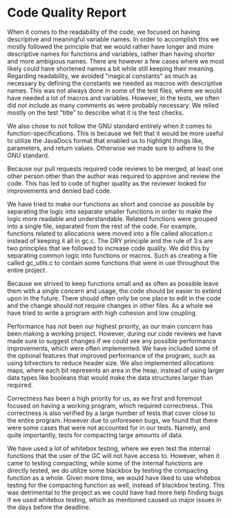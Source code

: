 # Code Quality Report

When it comes to the readability of the code, we focused on having descriptive and meaningful variable names. In order to accomplish this we mostly followed the principle that we would rather have longer and more descriptive names for functions and variables, rather than having shorter and more ambigious names. There are however a few cases where we most likely could have shortened names a bit while still keeping their meaning. Regarding readability, we avoided "magical constants" as much as necessary by defining the constants we needed as macros with descriptive names. This was not always done in some of the test files, where we would have needed a lot of macros and variables. However, in the tests, we often did not include as many comments as were probably necessary. We relied mostly on the test "title" to describe what it is the test checks.

We also chose to not follow the GNU standard entirely when it comes to function-specifications. This is because we felt that it would be more useful to utilize the JavaDocs format that enabled us to highlight things like, parameters, and return values. Otherwise we made sure to adhere to the GNU standard.

Because our pull requests required code reviews to be merged, at least one other person other than the author was required to approve and review the code. This has led to code of higher quality as the reviewer looked for improvements and denied bad code.

We have tried to make our functions as short and concise as possible by separating the logic into separate smaller functions in order to make the logic more readable and understandable. Related functions were grouped into a single file, separated from the rest of the code. For example, functions related to allocations were moved into a file called allocation.c instead of keeping it all in gc.c. The DRY principle and the rule of 3:s are two principles that we followed to increase code quality. We did this by separating common logic into functions or macros. Such as creating a file called gc_utils.c to contain some functions that were in use throughout the entire project.

Because we strived to keep functions small and as often as possible leave them with a single concern and usage, the code should be easier to extend upon in the future. There should often only be one place to edit in the code and the change should not require changes in other files. As a whole we have tried to write a program with high cohesion and low coupling.

Performance has not been our highest priority, as our main concern has been making a working project. However, during our code reviews we have made sure to suggest changes if we could see any possible performance improvements, which were often implemented. We have included some of the optional features that improved performance of the program, such as using bitvectors to reduce header size. We also implemented allocations maps, where each bit represents an area in the heap, instead of using larger data types like booleans that would make the data structures larger than required.

Correctness has been a high priority for us, as we first and foremost focused on having a working program, which required correctness. This correctness is also verified by a large number of tests that cover close to the entire program. However due to unforeseen bugs, we found that there were some cases that were not accounted for in our tests. Namely, and quite importantly, tests for compacting large amounts of data.

We have used a lot of whitebox testing, where we even test the internal functions that the user of the GC will not have access to. However, when it came to testing compacting, while some of the internal functions are directly tested, we do utilize some blackbox by testing the compacting function as a whole. Given more time, we would have liked to use whitebox testing for the compacting function as well, instead of blackbox testing. This was detrimental to the project as we could have had more help finding bugs if we used whitebox testing, which as mentioned caused us major issues in the days before the deadline.

